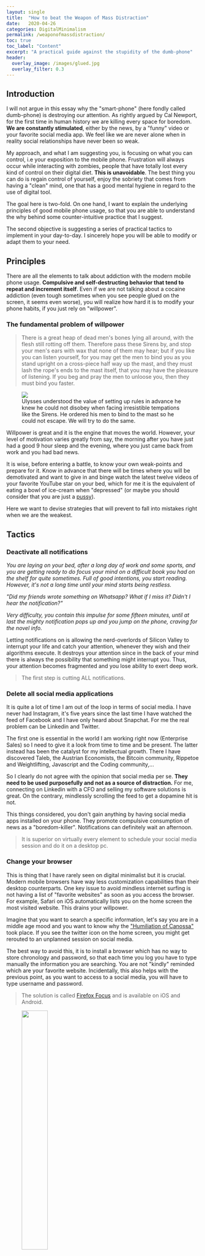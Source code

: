 ```yaml
---
layout: single
title:  "How to beat the Weapon of Mass Distraction"
date:   2020-04-26
categories: DigitalMinimalism
permalink: /weaponofmassdistraction/
toc: true
toc_label: "Content"
excerpt: "A practical guide against the stupidity of the dumb-phone"
header:
  overlay_image: /images/glued.jpg
  overlay_filter: 0.3
---
```


## Introduction ##

I will not argue in this essay why the "smart-phone" (here fondly called dumb-phone) is destroying our attention. As rightly argued by Cal Newport, for the first time in human history we are killing every space for boredom. **We are constantly stimulated**, either by the news, by a "funny" video or your favorite social media app. We feel like we are never alone when in reality social relationships have never been so weak.

My approach, and what I am suggesting you, is focusing on what you can control, i.e your exposition to the mobile phone. Frustration will always occur while interacting with zombies, people that have totally lost every kind of control on their digital diet. **This is unavoidable**. The best thing you can do is regain control of yourself, enjoy the sobriety that comes from having a "clean" mind, one that has a good mental hygiene in regard to the use of digital tool.

The goal here is two-fold. On one hand, I want to explain the underlying principles of good mobile phone usage, so that you are able to understand the why behind some counter-intuitive practice that I suggest. 

The second objective is suggesting a series of practical tactics to implement in your day-to-day. I sincerely hope you will be able to modify or adapt them to your need.

## Principles ##

There are all the elements to talk about addiction with the modern mobile phone usage. **Compulsive and self-destructing behavior that tend to repeat and increment itself**. Even if we are not talking about a cocaine addiction (even tough sometimes when you see people glued on the screen, it seems even worse), you will realize how hard it is to modify your phone habits, if you just rely on "willpower".
 
### The fundamental problem of willpower ###

> There is a great heap of dead men's bones lying all around, with the flesh still rotting off them. Therefore pass these Sirens by, and stop your men's ears with wax that none of them may hear; but if you like you can listen yourself, for you may get the men to bind you as you stand upright on a cross-piece half way up the mast, and they must lash the rope's ends to the mast itself, that you may have the pleasure of listening. If you beg and pray the men to unloose you, then they must bind you faster.


<figure>
    <a href="/images/sirens.jpg"><img src="/images/sirens.jpg" ></a>
    <figcaption>Ulysses understood the value of setting up rules in advance he knew he could not disobey when facing irresistible tempations like the Sirens. He ordered his men to bind to the mast so he could not escape. We will try to do the same.</figcaption>
</figure>

Willpower is great and it is the engine that moves the world. However, your level of motivation varies greatly from say, the morning after you have just had a good 9 hour sleep and the evening, where you just came back from work and you had bad news. 

It is wise, before entering a battle, to know your own weak-points and prepare for it. Know in advance that there will be times where you will be demotivated and want to give in and binge watch the latest twelve videos of your favorite YouTube star on your bed, which for me it is the equivalent of eating a bowl of ice-cream when "depressed" (or maybe you should consider that you are just a [pussy](https://pics.me.me/according-to-my-calculations-you-are-a-pussy-according-to-11373775.png)).

Here we want to devise strategies that will prevent to fall into mistakes right when we are the weakest.


## Tactics ##

### Deactivate all notifications ###

*You are laying on your bed, after a long day of work and some sports, and you are getting ready to do focus your mind on a difficult book you had on the shelf for quite sometimes. Full of good intentions, you start reading. However, it's not a long time until your mind starts being restless.*

*"Did my friends wrote something on Whatsapp? What if I miss it? Didn't I hear the notification?"*

*Very difficulty, you contain this impulse for some fifteen minutes, until at last the mighty notification pops up and you jump on the phone, craving for the novel info.*


Letting notifications on is allowing the nerd-overlords of Silicon Valley to interrupt your life and catch your attention, whenever they wish and their algorithms execute. It destroys your attention since in the back of your mind there is always the possibility that something might interrupt you. Thus, your attention becomes fragmented and you lose ability to exert deep work.

> The first step is cutting ALL notifications.

### Delete all social media applications ###

It is quite a lot of time I am out of the loop in terms of social media. I have never had Instagram, it's five years since the last time I have watched the feed of Facebook and I have only heard about Snapchat. For me the real problem can be Linkedin and Twitter.

The first one is essential in the world I am working right now (Enterprise Sales) so I need to give it a look from time to time and be present. The latter instead has been the catalyst for my intellectual growth. There I have discovered Taleb, the Austrian Economists, the Bitcoin community, Rippetoe and Weightlifting, Javascript and the Coding community,...

So I clearly do not agree with the opinion that social media per se. **They need to be used purposefully and not as a source of distraction.** For me, connecting on Linkedin with a CFO and selling my software solutions is great. On the contrary, mindlessly scrolling the feed to get a dopamine hit is not.

This things considered, you don't gain anything by having social media apps installed on your phone. They promote compulsive consumption of news as a "boredom-killer". Notifications can definitely wait an afternoon.

> It is superior on virtually every element to schedule your social media session and do it on a desktop pc.

### Change your browser ###

This is thing that I have rarely seen on digital minimalist but it is crucial. Modern mobile browsers have way less customization capabilities than their desktop counterparts. One key issue to avoid mindless internet surfing is not having a list of "favorite websites" as soon as you access the browser. 
For example, Safari on iOS automatically lists you on the home screen the most visited website. This drains your willpower. 

Imagine that you want to search a specific information, let's say you are in a middle age mood and you want to know why the ["Humiliation of Canossa"](https://en.wikipedia.org/wiki/Road_to_Canossa) took place. If you see the twitter icon on the home screen, you might get rerouted to an unplanned session on social media.

The best way to avoid this, it is to install a browser which has no way to store chronology and password, so that each time you log you have to type manually the information you are searching. You are not "kindly" reminded which are your favorite website. Incidentally, this also helps with the previous point, as you want to access to a social media, you will have to type username and password.
> 
> The solution is called [Firefox Focus](https://support.mozilla.org/en-US/kb/focus) and is available on iOS and Android.

<figure>
    <a href="/images/7_phone.jpg"><img class="center" src="/images/7_phone.jpg" style="width:40%"></a>
</figure>

### Change the home and lock screen to something bland ###

We humans are very simple creature. We see a shiny thing and we try to catch it. As we said earlier, our objective is not to rely always on willpower but mainly to reduce the "firepower" of the dumb-phone.

When you are bored, it is sufficient an attractive image on your phone to unlock it. The next thing you know is that you spent the past thirty minutes browsing and doing mindless stuff.

The most common patterns that I see are:

- a landscape of some exotic place
- a photo of you and your soul-mate
- some "cool" or "funny" image that last four days 

The common theme is: *I want to look at something and be comforted.*
Wrong. **You need to be reminded constantly that what you hold in your hand is a tool.**

What I do is choosing a bland background, mono color blue in my case, like the old and ugly Windows 95 terminals. It has never occurred to me since I implemented this tactic to unlock at the phone just to look at something "nice".
    
> 
> Choose a boring background to remind yourself that the dumb-phone is just a tool.

<figure>
    <a href="/images/5_phone.jpg"><img class="center" src="/images/5_phone.jpg" style="width:40%"></a>
</figure>

### From mindless to purposeful search ###

*You unlock the phone with a reasonable objective. You want to understand how to froze the marvelous rib-eye you just bought in the most effective way, without ruining it. So you get your dumb-phone out of your pocket and while your eyes are searching for the Safari icon, you get a glimpse of the messaging app. A quick look doesn't hurt anybody, does it?*

The phone is designed to keep the user glued to the screen for the maximum amount possible. The way they do it is to keep many shiny things on the same spot so that when you get sick of some content, you immediately pass to other applications. 
The danger is that when you open the phone with a purpose in your mind, you might get distracted in the journey and forget what the search was all about!

What we want is trying to implement a way to minimize this phenomenon of bad serendipity so that when we search something we only get what we were looking for.
Here are the ways to do this on the iOS.

1. Do not let applications float on your screen. Icons are like candies. Put every application in a folder with other ones.
2. Do not pack every folder on one screen. I find myself restless when I look at such chaos. Put each folder on one separate screen so that you minimize distraction.
3. To open an application you will use the text-search, so that when you look at something you don't just tap it with your finger but you will have to write it. 
4. Disable the "suggestion" (seriously, **fuck your suggestions dear nerds**) on the automatic search. You don't want to open up the search for driving directions and being shown messaging, browsing and social media apps.

> To open application, stop tapping and start typing.

<figure class="half">
    <a href="/images/1_phone.jpg"><img style="width:55%" src="/images/1_phone.jpg"></a>
    <a href="/images/3_phone.jpg"><img style="width:55%" src="/images/3_phone.jpg"></a>
    <figcaption>Gathering applications on a separate screen to generate less noise and disabling suggested applications.</figcaption>
</figure>  

### Reorganize the Apps ###

As you can see from the previous images, the line at the bottom of the screen is occupied by just one app. Of course this is on purpose, as I can quickly access what is most important, the Phone app. Here again the recurring theme: icons on a screen are like candies scattered across the table.